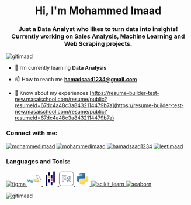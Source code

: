 <h1 align="center">Hi, I'm Mohammed Imaad</h1>
<h3 align="center">Just a Data Analyst who likes to turn data into insights! Currently working on Sales Analysis, Machine Learning and Web Scraping projects.</h3>

<p align="left"> <img src="https://komarev.com/ghpvc/?username=gitimaad&label=Profile%20views&color=0e75b6&style=flat" alt="gitimaad" /> </p>

- 🌱 I’m currently learning **Data Analysis**

- 📫 How to reach me **hamadsaad1234@gmail.com**

- 📄 Know about my experiences [https://resume-builder-test-new.masaischool.com/resume/public?resumeId=67dc4a48c3a8432114479b7a](https://resume-builder-test-new.masaischool.com/resume/public?resumeId=67dc4a48c3a8432114479b7a)

<h3 align="left">Connect with me:</h3>
<p align="left">
<a href="https://twitter.com/mohammedimaad" target="blank"><img align="center" src="https://raw.githubusercontent.com/rahuldkjain/github-profile-readme-generator/master/src/images/icons/Social/twitter.svg" alt="mohammedimaad" height="30" width="40" /></a>
<a href="https://linkedin.com/in/mohammedimaad" target="blank"><img align="center" src="https://raw.githubusercontent.com/rahuldkjain/github-profile-readme-generator/master/src/images/icons/Social/linked-in-alt.svg" alt="mohammedimaad" height="30" width="40" /></a>
<a href="https://www.hackerrank.com/hamadsaad1234" target="blank"><img align="center" src="https://raw.githubusercontent.com/rahuldkjain/github-profile-readme-generator/master/src/images/icons/Social/hackerrank.svg" alt="hamadsaad1234" height="30" width="40" /></a>
<a href="https://www.leetcode.com/leetimaad" target="blank"><img align="center" src="https://raw.githubusercontent.com/rahuldkjain/github-profile-readme-generator/master/src/images/icons/Social/leet-code.svg" alt="leetimaad" height="30" width="40" /></a>
</p>

<h3 align="left">Languages and Tools:</h3>
<p align="left"> <a href="https://www.figma.com/" target="_blank" rel="noreferrer"> <img src="https://www.vectorlogo.zone/logos/figma/figma-icon.svg" alt="figma" width="40" height="40"/> </a> <a href="https://www.mysql.com/" target="_blank" rel="noreferrer"> <img src="https://raw.githubusercontent.com/devicons/devicon/master/icons/mysql/mysql-original-wordmark.svg" alt="mysql" width="40" height="40"/> </a> <a href="https://pandas.pydata.org/" target="_blank" rel="noreferrer"> <img src="https://raw.githubusercontent.com/devicons/devicon/2ae2a900d2f041da66e950e4d48052658d850630/icons/pandas/pandas-original.svg" alt="pandas" width="40" height="40"/> </a> <a href="https://www.photoshop.com/en" target="_blank" rel="noreferrer"> <img src="https://raw.githubusercontent.com/devicons/devicon/master/icons/photoshop/photoshop-line.svg" alt="photoshop" width="40" height="40"/> </a> <a href="https://www.python.org" target="_blank" rel="noreferrer"> <img src="https://raw.githubusercontent.com/devicons/devicon/master/icons/python/python-original.svg" alt="python" width="40" height="40"/> </a> <a href="https://scikit-learn.org/" target="_blank" rel="noreferrer"> <img src="https://upload.wikimedia.org/wikipedia/commons/0/05/Scikit_learn_logo_small.svg" alt="scikit_learn" width="40" height="40"/> </a> <a href="https://seaborn.pydata.org/" target="_blank" rel="noreferrer"> <img src="https://seaborn.pydata.org/_images/logo-mark-lightbg.svg" alt="seaborn" width="40" height="40"/> </a> </p>

<p><img align="center" src="https://github-readme-stats.vercel.app/api/top-langs?username=gitimaad&show_icons=true&locale=en&layout=compact" alt="gitimaad" /></p>
